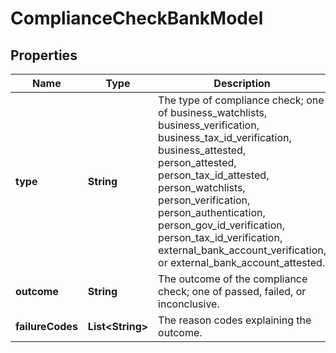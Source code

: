 

# ComplianceCheckBankModel


## Properties

| Name | Type | Description | Notes |
|------------ | ------------- | ------------- | -------------|
|**type** | **String** | The type of compliance check; one of business_watchlists, business_verification, business_tax_id_verification, business_attested, person_attested, person_tax_id_attested, person_watchlists, person_verification, person_authentication, person_gov_id_verification, person_tax_id_verification, external_bank_account_verification, or external_bank_account_attested. |  |
|**outcome** | **String** | The outcome of the compliance check; one of passed, failed, or inconclusive. |  |
|**failureCodes** | **List&lt;String&gt;** | The reason codes explaining the outcome. |  [optional] |



